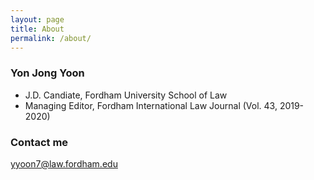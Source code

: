 ```yaml
---
layout: page
title: About
permalink: /about/
---
```


### Yon Jong Yoon

- J.D. Candiate, Fordham University School of Law
- Managing Editor, Fordham International Law Journal (Vol. 43, 2019-2020)

### Contact me

[yyoon7@law.fordham.edu](mailto:email@domain.com)
